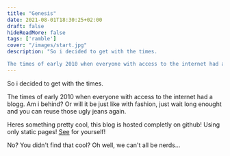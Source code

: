 ```yaml
---
title: "Genesis"
date: 2021-08-01T18:30:25+02:00
draft: false
hideReadMore: false
tags: ['ramble']
cover: "/images/start.jpg"
description: "So i decided to get with the times.

The times of early 2010 when everyone with access to the internet had a blogg. Am i behind? Or will it be just like with fashion, just wait long enought and you can reuse those ugly jeans again."
---
```

So i decided to get with the times.

The times of early 2010 when everyone with access to the internet had a blogg. Am i behind? Or will it be just like with fashion, just wait long enought and you can reuse those ugly jeans again.

Heres something pretty cool, this blog is hosted completly on github! Using only static pages! [See](https://github.com/Wrexthor/swedjemark) for yourself!

No? You didn't find that cool? Oh well, we can't all be nerds...
